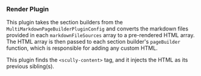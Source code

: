 ### Render Plugin

This plugin takes the section builders from the `MultiMarkdownPageBuilderPluginConfig` and converts the markdown files provided in each `markdownFileSources` array to a pre-rendered HTML array. The HTML array is then passed to each section builder's `pageBuilder` function, which is responsible for adding any custom HTML.

This plugin finds the `<scully-content>` tag, and it injects the HTML as its previous sibling(s).
